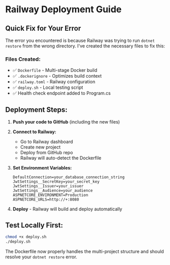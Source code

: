 # Railway Deployment Guide

## Quick Fix for Your Error

The error you encountered is because Railway was trying to run `dotnet restore` from the wrong directory. I've created the necessary files to fix this:

### Files Created:
- ✅ `Dockerfile` - Multi-stage Docker build
- ✅ `.dockerignore` - Optimizes build context
- ✅ `railway.toml` - Railway configuration
- ✅ `deploy.sh` - Local testing script
- ✅ Health check endpoint added to Program.cs

## Deployment Steps:

1. **Push your code to GitHub** (including the new files)

2. **Connect to Railway:**
   - Go to Railway dashboard
   - Create new project
   - Deploy from GitHub repo
   - Railway will auto-detect the Dockerfile

3. **Set Environment Variables:**
   ```
   DefaultConnection=your_database_connection_string
   JwtSettings__SecretKey=your_secret_key
   JwtSettings__Issuer=your_issuer
   JwtSettings__Audience=your_audience
   ASPNETCORE_ENVIRONMENT=Production
   ASPNETCORE_URLS=http://+:8080
   ```

4. **Deploy** - Railway will build and deploy automatically

## Test Locally First:
```bash
chmod +x deploy.sh
./deploy.sh
```

The Dockerfile now properly handles the multi-project structure and should resolve your `dotnet restore` error. 